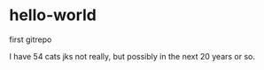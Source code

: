# hello-world
first gitrepo

I have 54 cats jks not really, but possibly in the next 20 years or so.
